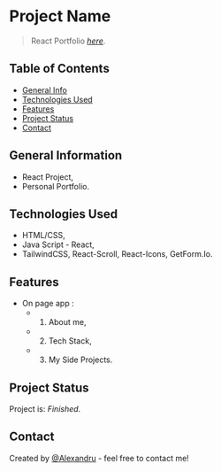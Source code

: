 # Project Name
> React Portfolio [_here_](https://test2-three-lemon.vercel.app/).
## Table of Contents
* [General Info](#general-information)
* [Technologies Used](#technologies-used)
* [Features](#features)
* [Project Status](#project-status)
* [Contact](#contact)

## General Information
- React Project,
- Personal Portfolio.

## Technologies Used
- HTML/CSS,
- Java Script - React,
- TailwindCSS, React-Scroll, React-Icons, GetForm.Io.

## Features

- On page app :
    - 01. About me,
    - 02. Tech Stack,
    - 03. My Side Projects.

## Project Status
Project is: _Finished_.

## Contact
Created by [@Alexandru](Andrei-Alex@outlook.com) - feel free to contact me!